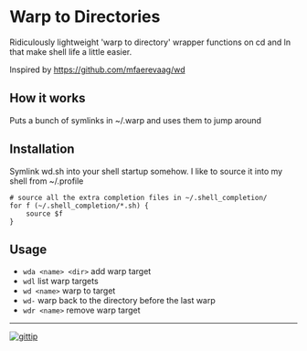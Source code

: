 # Warp to Directories

Ridiculously lightweight 'warp to directory' wrapper functions on cd and ln that make shell life a little easier.

Inspired by https://github.com/mfaerevaag/wd

## How it works

Puts a bunch of symlinks in ~/.warp and uses them to jump around

## Installation

Symlink wd.sh into your shell startup somehow.  I like to source it into my shell from ~/.profile

    # source all the extra completion files in ~/.shell_completion/
    for f (~/.shell_completion/*.sh) {
        source $f
    }

## Usage

* `wda <name> <dir>` add warp target
* `wdl` list warp targets
* `wd <name>` warp to target
* `wd-` warp back to the directory before the last warp
* `wdr <name>` remove warp target


---

[![gittip](http://img.shields.io/gittip/reklis.svg)](https://www.gittip.com/reklis/)
